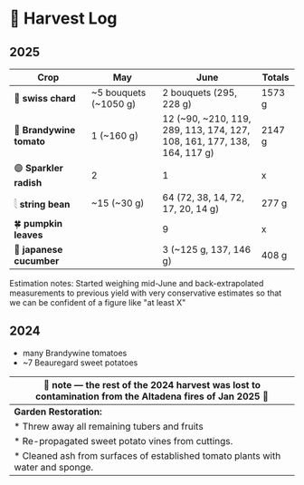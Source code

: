 # 🧺 Harvest Log

## 2025

| Crop     | **May**                                  | **June**     | **Totals** |
|--------------------------------------|----------|-------------|--------------|
| 🥬 **swiss chard**   |     ~5 bouquets (~1050 g)|  2 bouquets (295, 228 g)     | 1573 g | 
| 🍅 **Brandywine tomato** | 1 (~160 g)               |     12 (~90, ~210, 119, 289, 113, 174, 127, <br> 108, 161, 177, 138, 164, 117 g)   | 2147 g |
| 🟣 **Sparkler radish**   | 2               |     1     |  x |
| 𓇛 **string bean**     |   ~15 (~30 g)             |      64 (72, 38, 14, 72, 17, 20, 14 g)    | 277 g |
| 🍀 **pumpkin leaves**            |             |     9      |  x |
| 🥒 **japanese cucumber**            |             |     3 (~125 g, 137, 146 g)      |  408 g |

Estimation notes: Started weighing mid-June and back-extrapolated measurements to previous yield with very conservative estimates so that we can be confident of a figure like "at least X"

## 2024

* many Brandywine tomatoes
* ~7 Beauregard sweet potatoes
  


|🚒  note — the rest of the 2024 harvest was lost to contamination from the Altadena fires of Jan 2025 🚒| 
|----------------------------------------------------------------------------------------------------|
|  **Garden Restoration:**                                                                           |
| * Threw away all remaining tubers and fruits                                                       |
| * Re-propagated sweet potato vines from cuttings.                                                  |
| * Cleaned ash from surfaces of established tomato plants with water and sponge.                    |
